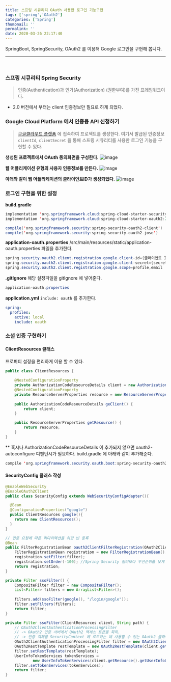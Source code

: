 ```yaml
---
title: 스프링 시큐리티 OAuth 사용한 로그인 기능구현
tags: ['spring','OAuth2']
categories: ['Spring']
thumbnail: ''
permalink: ''
date: 2020-03-26 22:17:40
---
```


SpringBoot, SpringSecurity, OAuth2 를 이용해 Google 로그인을 구현해 봅니다.
<!-- excerpt -->
<!-- toc -->

---
<br/>

### 스프링 시큐리티 Spring Security
> 인증(Authentication)과 인가(Authorization) (권한부여)를 가진 프레임워크이다.
- 2.0 버전에서 부터는 client 인증정보만 필요로 하게 되었다.

### Google Cloud Platform 에서 인증용 API 신청하기

> [구글클라우드 플랫폼](https://console.cloud.google.com/home/dashboard?project=fruite) 에 접속하여 프로젝트를 생성한다. 여기서 발급된 인증정보 `clientId`, `clientSecret` 을 통해 스프링 시큐리티를 사용한 로그인 기능을 구현할 수 있다.


__생성된 프로젝트에서 OAuth 동의화면을 구성한다.__
![image](https://user-images.githubusercontent.com/28856435/77653327-e1b7c380-6fb2-11ea-98bd-5ac9eb7393db.png)
<br/>

__웹 어플리케이션 유형의 사용자 인증정보를 만든다.__
![image](https://user-images.githubusercontent.com/28856435/77651410-17a77880-6fb0-11ea-9bf4-5ee0d1c1fed2.png)
<br/>

__아래와 같이 웹 어플리케이션의 클라이언트ID가 생성되었다.__
![image](https://user-images.githubusercontent.com/28856435/77651295-ecbd2480-6faf-11ea-85b2-09bbb8da3f9d.png)
<br/>


### 로그인 구현을 위한 설정

__build.gradle__
```java
implementation 'org.springframework.cloud:spring-cloud-starter-security:2.1.2.RELEASE'
implementation 'org.springframework.cloud:spring-cloud-starter-oauth2:2.1.2.RELEASE'

compile('org.springframework.security:spring-security-oauth2-client')
compile('org.springframework.security:spring-security-oauth2-jose')
 ```

 __application-oauth.properties__
 /src/main/resources/static/application-oauth.properties 파일을 추가한다.

```java
spring.security.oauth2.client.registration.google.client-id={클라이언트 ID}
spring.security.oauth2.client.registration.google.client-secret={secret 코드}
spring.security.oauth2.client.registration.google.scope=profile,email
```

__.gitIgnore__
해당 설정파일을 gitIgnore 에 넣어준다.
```java
application-oauth.properties
```

__application.yml__
`include: oauth` 를 추가한다.

```yml
spring:
  profiles: 
    active: local
    include: oauth
```

### 소셜 인증 구현하기


#### ClientResources 클래스
프로퍼티 설정을 편리하게 이용 할 수 있다.

```java
public class ClientResources {
	
	@NestedConfigurationProperty
	private AuthorizationCodeResourceDetails client = new AuthorizationCodeResourceDetails();
	@NestedConfigurationProperty
	private ResourceServerProperties resource = new ResourceServerProperties();
	
	public AuthorizationCodeResourceDetails geClient() {
		return client;
	}

	public ResourceServerProperties getResource() {
		return resource;
	}
}
```

** 혹시나 AuthorizationCodeResourceDetails 이 추가되지 않으면 oauth2-autoconfigure 디펜던시가 필요하다.
   build.gradle 에 아래와 같이 추가해준다.
```java
compile 'org.springframework.security.oauth.boot:spring-security-oauth2-autoconfigure:2.1.7.RELEASE'
```

#### SecurityConfig 클래스 작성

```java
@EnableWebSecurity
@EnableOAuth2Client
public class SecurityConfig extends WebSecurityConfigAdapter(){

  @Bean
  @ConfigurationProperties("google")
  public ClientResources google(){
    return new ClientResources();
  }
}

```

```java
// 인증 요청에 따른 리다이렉션을 위한 빈 등록
@Bean
public FilterRegistrationBean oauth2ClientFilterRegistration(OAuth2ClientContextFilter filter) {
	FilterRegistrationBean registration = new FilterRegistrationBean();
	registration.setFilter(filter);
	registration.setOrder(-100); //Spring Security 필터보다 우선순위를 낮게 둔다.
	return registration;
}
```


```java
private Filter ssoFilter() {
	CompositeFilter filter = new CompositeFilter();
	List<Filter> filters = new ArrayList<Filter>();
	
	filters.add(ssoFilter(google(), "/login/google"));
	filter.setFilters(filters);
	return filter;
}

private Filter ssoFilter(ClientResources client, String path) {
	// OAuth2ClientAuthenticationProcessingFilter
	// -> OAuth2 인증 서버에서 OAuth2 액세스 토큰을 획득.
	// -> 인증 객체를 SecurityContext 에 로드하는 데 사용할 수 있는 OAuth2 클라이언트 필터
	OAuth2ClientAuthenticationProcessingFilter filter = new OAuth2ClientAuthenticationProcessingFilter(path);
	OAuth2RestTemplate restTemplate = new OAuth2RestTemplate(client.getClient(), oauth2ClientContext);
	filter.setRestTemplate(restTemplate);
	UserInfoTokenServices tokenServices = 
			new UserInfoTokenServices(client.getResource().getUserInfoUri(), client.getClient().getClientId());
	filter.setTokenServices(tokenServices);
	return filter;
}
```
















